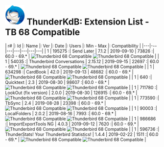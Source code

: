 # ![Thunderstorm icon](../../rep-resources/Thunderbird-icon.png) ThunderKdB: Extension List - TB 68 Compatible


| r# |: Id |: Name |: Ver |: Date |: Users |: Min - Max |: Compatibility |
|---|---|---|---|---|---|---|
| 1 | 195275 :| Send Later | 7.1.2 | 2019-09-10 | 73826 :| 60.0 - 69.* | ![Thunderbird 68 Compatible](https://img.shields.io/badge/TB%2068-%20cV-brightgreen.png) ![Thunderbird 68 Compatible](https://img.shields.io/badge/TB%2068+-%20v*-blue.png) |
| 1 | 54035 :| Thunderbird Conversations | 2.15.12 | 2019-09-15 | 22697 :| 60.0 - 69.* | ![Thunderbird 68 Compatible](https://img.shields.io/badge/TB%2068-%20cV-brightgreen.png) ![Thunderbird 68 Compatible](https://img.shields.io/badge/TB%2068+-%20v*-blue.png) |
| 1 | 634298 :| CardBook | 42.0 | 2019-09-13 | 48682 :| 60.0 - 69.* | ![Thunderbird 68 Compatible](https://img.shields.io/badge/TB%2068-%20cV-brightgreen.png) ![Thunderbird 68 Compatible](https://img.shields.io/badge/TB%2068+-%20v*-blue.png) |
| 1 | 640 :| Quicktext | 2.3 | 2019-08-30 | 98607 :| 60.0 - 69.* | ![Thunderbird 68 Compatible](https://img.shields.io/badge/TB%2068-%20cV-brightgreen.png) ![Thunderbird 68 Compatible](https://img.shields.io/badge/TB%2068+-%20v*-blue.png) |
| 1 | 711780 :| LookOut (fix version) | 2.0.0 | 2019-08-30 | 126915 :| 60.0 - 69.* | ![Thunderbird 68 Compatible](https://img.shields.io/badge/TB%2068-%20cV-brightgreen.png) ![Thunderbird 68 Compatible](https://img.shields.io/badge/TB%2068+-%20v*-blue.png) |
| 1 | 773590 :| TbSync | 2.4 | 2019-08-28 | 23398 :| 60.0 - 69.* | ![Thunderbird 68 Compatible](https://img.shields.io/badge/TB%2068-%20cV-brightgreen.png) ![Thunderbird 68 Compatible](https://img.shields.io/badge/TB%2068+-%20v*-blue.png) |
| 1 | 90003 :| LocalFolders | 2.0.2 | 2019-08-16 | 7993 :| 60.0 - 69.* | ![Thunderbird 68 Compatible](https://img.shields.io/badge/TB%2068-%20cV-brightgreen.png) ![Thunderbird 68 Compatible](https://img.shields.io/badge/TB%2068+-%20v*-blue.png) |
| 1 | 986686 :| ImportExportTools NG | 4.0.3 | 2019-09-12 | 7620 :| 60.0 - 69.* | ![Thunderbird 68 Compatible](https://img.shields.io/badge/TB%2068-%20cV-brightgreen.png) ![Thunderbird 68 Compatible](https://img.shields.io/badge/TB%2068+-%20v*-blue.png) |
| 1 | 596736 :| ThunderStats! Your Thunderbird Statistics! | 1.4.4 | 2019-02-22 | 1511 :| 60.0 - 69.* | ![Thunderbird 68 Compatible](https://img.shields.io/badge/TB%2068-%20cV-brightgreen.png) ![Thunderbird 68 Compatible](https://img.shields.io/badge/TB%2068+-%20v*-blue.png) |




